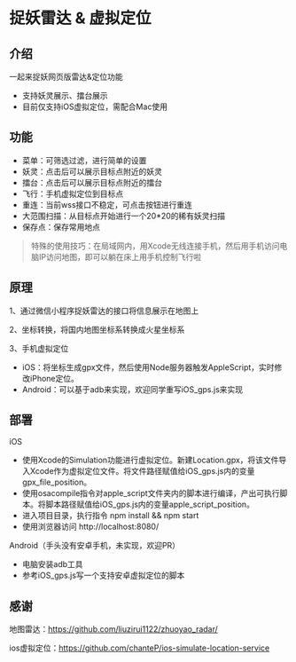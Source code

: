# 捉妖雷达 & 虚拟定位

## 介绍

一起来捉妖网页版雷达&定位功能
    
  - 支持妖灵展示、擂台展示
  - 目前仅支持iOS虚拟定位，需配合Mac使用
  
## 功能

- 菜单：可筛选过滤，进行简单的设置
- 妖灵：点击后可以展示目标点附近的妖灵
- 擂台：点击后可以展示目标点附近的擂台
- 飞行：手机虚拟定位到目标点
- 重连：当前wss接口不稳定，可点击按钮进行重连
- 大范围扫描：从目标点开始进行一个20*20的稀有妖灵扫描
- 保存点：保存常用地点

> 特殊的使用技巧：在局域网内，用Xcode无线连接手机，然后用手机访问电脑IP访问地图，即可以躺在床上用手机控制飞行啦

## 原理

1、通过微信小程序捉妖雷达的接口将信息展示在地图上

2、坐标转换，将国内地图坐标系转换成火星坐标系

3、手机虚拟定位
  - iOS：将坐标生成gpx文件，然后使用Node服务器触发AppleScript，实时修改iPhone定位。
  - Android：可以基于adb来实现，欢迎同学重写iOS_gps.js来实现

## 部署

iOS
  - 使用Xcode的Simulation功能进行虚拟定位。新建Location.gpx，将该文件导入Xcode作为虚拟定位文件。将文件路径赋值给iOS_gps.js内的变量gpx_file_position。
  - 使用osacompile指令对apple_script文件夹内的脚本进行编译，产出可执行脚本。将脚本路径赋值给iOS_gps.js内的变量apple_script_position。
  - 进入项目目录，执行指令 npm install && npm start
  - 使用浏览器访问 http://localhost:8080/
 
Android（手头没有安卓手机，未实现，欢迎PR）
  - 电脑安装adb工具
  - 参考iOS_gps.js写一个支持安卓虚拟定位的脚本


## 感谢

地图雷达：https://github.com/liuzirui1122/zhuoyao_radar/

ios虚拟定位：https://github.com/chanteP/ios-simulate-location-service
